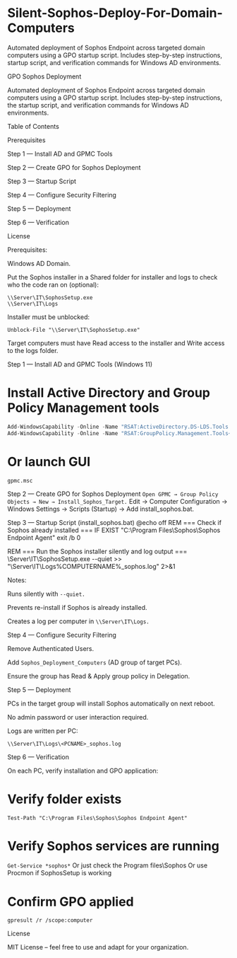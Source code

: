 # Silent-Sophos-Deploy-For-Domain-Computers
Automated deployment of Sophos Endpoint across targeted domain computers using a GPO startup script. Includes step-by-step instructions, startup script, and verification commands for Windows AD environments.

GPO Sophos Deployment

Automated deployment of Sophos Endpoint across targeted domain computers using a GPO startup script. Includes step-by-step instructions, the startup script, and verification commands for Windows AD environments.

Table of Contents

Prerequisites

Step 1 — Install AD and GPMC Tools

Step 2 — Create GPO for Sophos Deployment

Step 3 — Startup Script

Step 4 — Configure Security Filtering

Step 5 — Deployment

Step 6 — Verification

License


Prerequisites:

Windows AD Domain.

Put the Sophos installer in a Shared folder for installer and logs to check who the code ran on (optional):
```
\\Server\IT\SophosSetup.exe 
\\Server\IT\Logs
```

Installer must be unblocked:
```
Unblock-File "\\Server\IT\SophosSetup.exe"
```

Target computers must have Read access to the installer and Write access to the logs folder.

Step 1 — Install AD and GPMC Tools (Windows 11)
# Install Active Directory and Group Policy Management tools
```powershell
Add-WindowsCapability -Online -Name "RSAT:ActiveDirectory.DS-LDS.Tools ~~~0.0.1.0"
Add-WindowsCapability -Online -Name "RSAT:GroupPolicy.Management.Tools~~~~0.0.1.0"
```
# Or launch GUI
``gpmc.msc``

Step 2 — Create GPO for Sophos Deployment
``
Open GPMC → Group Policy Objects → New → Install_Sophos_Target.
``
Edit → Computer Configuration → Windows Settings → Scripts (Startup) → Add install_sophos.bat.

Step 3 — Startup Script (install_sophos.bat)
@echo off
REM === Check if Sophos already installed ===
IF EXIST "C:\Program Files\Sophos\Sophos Endpoint Agent" exit /b 0

REM === Run the Sophos installer silently and log output ===
\\Server\IT\SophosSetup.exe --quiet >> "\\Server\IT\Logs\%COMPUTERNAME%_sophos.log" 2>&1


Notes:

Runs silently with ``--quiet.``

Prevents re-install if Sophos is already installed.

Creates a log per computer in ``\\Server\IT\Logs.``

Step 4 — Configure Security Filtering

Remove Authenticated Users.

Add ``Sophos_Deployment_Computers`` (AD group of target PCs).

Ensure the group has Read & Apply group policy in Delegation.

Step 5 — Deployment

PCs in the target group will install Sophos automatically on next reboot.

No admin password or user interaction required.

Logs are written per PC:

``\\Server\IT\Logs\<PCNAME>_sophos.log``

Step 6 — Verification

On each PC, verify installation and GPO application:

# Verify folder exists
``Test-Path "C:\Program Files\Sophos\Sophos Endpoint Agent"``

# Verify Sophos services are running
``Get-Service *sophos*``
Or just check the Program files\Sophos
Or use Procmon if SophosSetup is working

# Confirm GPO applied
``gpresult /r /scope:computer``

License

MIT License – feel free to use and adapt for your organization.
